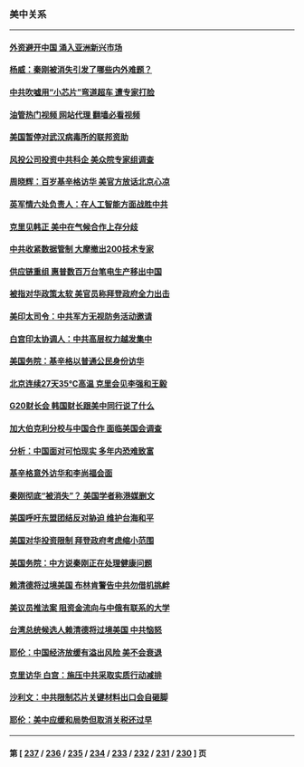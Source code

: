 ### 美中关系
---
#### [外资避开中国 涌入亚洲新兴市场](../../pages/nf1412576/n14038421.md?07202045) 
#### [杨威：秦刚被消失引发了哪些内外难题？](../../pages/nf1412576/n14038128.md?07202045) 
#### [中共吹嘘用“小芯片”弯道超车 遭专家打脸](../../pages/nf1412576/n14038175.md?07202045) 
#### [油管热门视频 网站代理 翻墙必看视频](http://138.2.39.72:81/youtube.html?epic-marker?07202045)
#### [美国暂停对武汉病毒所的联邦资助](../../pages/nf1412576/n14037988.md?07202045) 
#### [风投公司投资中共科企 美众院专家组调查](../../pages/nf1412576/n14037907.md?07202045) 
#### [周晓辉：百岁基辛格访华 美官方放话北京心凉](../../pages/nf1412576/n14037837.md?07202045) 
#### [英军情六处负责人：在人工智能方面战胜中共](../../pages/nf1412576/n14037838.md?07202045) 
#### [克里见韩正 美中在气候合作上存分歧](../../pages/nf1412576/n14037762.md?07202045) 
#### [中共收紧数据管制 大摩撤出200技术专家](../../pages/nf1412576/n14037498.md?07202045) 
#### [供应链重组 惠普数百万台笔电生产移出中国](../../pages/nf1412576/n14037382.md?07202045) 
#### [被指对华政策太软 美官员称拜登政府全力出击](../../pages/nf1412576/n14037301.md?07202045) 
#### [美印太司令：中共军方无视防务活动邀请](../../pages/nf1412576/n14037285.md?07202045) 
#### [白宫印太协调人：中共高层权力越发集中](../../pages/nf1412576/n14036492.md?07202045) 
#### [美国务院：基辛格以普通公民身份访华](../../pages/nf1412576/n14037084.md?07202045) 
#### [北京连续27天35℃高温 克里会见李强和王毅](../../pages/nf1412576/n14037055.md?07202045) 
#### [G20财长会 韩国财长跟美中同行说了什么](../../pages/nf1412576/n14037024.md?07202045) 
#### [加大伯克利分校与中国合作 面临美国会调查](../../pages/nf1412576/n14037012.md?07202045) 
#### [分析：中国面对可怕现实 多年内恐难致富](../../pages/nf1412576/n14036994.md?07202045) 
#### [基辛格意外访华和李尚福会面](../../pages/nf1412576/n14037007.md?07202045) 
#### [秦刚彻底“被消失”？ 美国学者称港媒删文](../../pages/nf1412576/n14036749.md?07202045) 
#### [美国呼吁东盟团结反对胁迫 维护台海和平](../../pages/nf1412576/n14036315.md?07202045) 
#### [美国对华投资限制 拜登政府考虑缩小范围](../../pages/nf1412576/n14036603.md?07202045) 
#### [美国务院：中方说秦刚正在处理健康问题](../../pages/nf1412576/n14036399.md?07202045) 
#### [赖清德将过境美国 布林肯警告中共勿借机挑衅](../../pages/nf1412576/n14036394.md?07202045) 
#### [美议员推法案 阻资金流向与中俄有联系的大学](../../pages/nf1412576/n14036313.md?07202045) 
#### [台湾总统候选人赖清德将过境美国 中共恼怒](../../pages/nf1412576/n14036295.md?07202045) 
#### [耶伦：中国经济放缓有溢出风险 美不会衰退](../../pages/nf1412576/n14036286.md?07202045) 
#### [克里访华 白宫：施压中共采取实质行动减排](../../pages/nf1412576/n14035616.md?07202045) 
#### [沙利文：中共限制芯片关键材料出口会自砸脚](../../pages/nf1412576/n14035489.md?07202045) 
#### [耶伦：美中应缓和局势但取消关税还过早](../../pages/nf1412576/n14035448.md?07202045) 

---
#### 第 [ [237](./237.md?07202045) / [236](./236.md?07202045) / [235](./235.md?07202045) / [234](./234.md?07202045) / [233](./233.md?07202045) / [232](./232.md?07202045) / [231](./231.md?07202045) / [230](./230.md?07202045) ] 页
